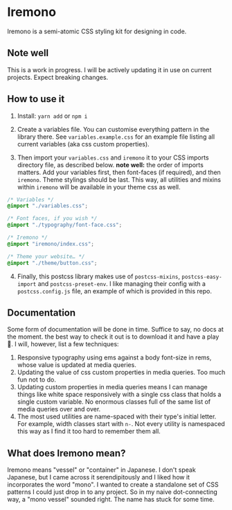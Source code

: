 # Iremono

Iremono is a semi-atomic CSS styling kit for designing in code.

## Note well

This is a work in progress. I will be actively updating it in use on current projects. Expect breaking changes.

## How to use it

1. Install: `yarn add` or `npm i`

2. Create a variables file. You can customise everything pattern in the library there. See `variables.example.css` for an example file listing all current variables (aka css custom properties).

3. Then import your `variables.css` and `iremono` it to your CSS imports directory file, as described below. **note well:** the order of imports matters. Add your variables first, then font-faces (if required), and then `iremono`. Theme stylings should be last. This way, all utilities and mixins within `iremono` will be available in your theme css as well.

```css
/* Variables */
@import "./variables.css";

/* Font faces, if you wish */
@import "./typography/font-face.css";

/* Iremono */
@import "iremono/index.css";

/* Theme your website… */
@import "./theme/button.css";
```

4. Finally, this postcss library makes use of `postcss-mixins`, `postcss-easy-import` and `postcss-preset-env`. I like managing their config with a `postcss.config.js` file, an example of which is provided in this repo.

## Documentation

Some form of documentation will be done in time. Suffice to say, no docs at the moment. the best way to check it out is to download it and have a play 🤣. I will, however, list a few techniques:

1. Responsive typography using ems against a body font-size in rems, whose value is updated at media queries.
2. Updating the value of css custom properties in media queries. Too much fun not to do.
3. Updating custom properties in media queries means I can manage things like white space responsively with a single css class that holds a single custom variable. No enormous classes full of the same list of media queries over and over.
4. The most used utilities are name-spaced with their type's initial letter. For example, width classes start with `n-`. Not every utility is namespaced this way as I find it too hard to remember them all.

## What does Iremono mean?

Iremono means "vessel" or "container" in Japanese. I don't speak Japanese, but I came across it serendipitously and I liked how it incorporates the word "mono". I wanted to create a standalone set of CSS patterns I could just drop in to any project. So in my naive dot-connecting way, a "mono vessel" sounded right. The name has stuck for some time.
